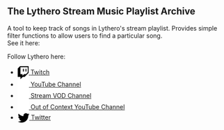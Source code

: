 ## The Lythero Stream Music Playlist Archive

A tool to keep track of songs in Lythero's stream playlist. Provides simple filter functions to allow users to find a particular song.  
See it here: 

Follow Lythero here:
* [
    <picture>
        <source media="(prefers-color-scheme: dark)" srcset="./images/twitch_icon_white.svg">
        <img src="./images/twitch_icon_black.svg" height="30" alt="twitch icon" align="center">
    </picture> Twitch](https://www.twitch.tv/Lythero)
* [
    <picture>
        <source media="(prefers-color-scheme: dark)" srcset="./images/youtube_icon_white.svg">
        <img src="./images/youtube_icon_black.svg" alt="youtube icon" height="26" align="center">
    </picture> YouTube Channel](https://www.youtube.com/c/Lythero)
* [
    <picture>
        <source media="(prefers-color-scheme: dark)" srcset="./images/youtube_icon_white.svg">
        <img src="./images/youtube_icon_black.svg" alt="youtube icon" height="26" align="center">
    </picture> Stream VOD Channel](https://www.youtube.com/c/LytheroStreams)
* [
    <picture>
        <source media="(prefers-color-scheme: dark)" srcset="./images/youtube_icon_white.svg">
        <img src="./images/youtube_icon_black.svg" alt="youtube icon" height="26" align="center">
    </picture> Out of Context YouTube Channel](https://www.youtube.com/channel/UCROuhoNylPaQB7vYQYSGTqA)
* [
    <picture>
        <source media="(prefers-color-scheme: dark)" srcset="./images/twitter_icon_white.svg">
        <img src="./images/twitter_icon_black.svg" alt="twitter icon" height="22" align="center">
    </picture> Twitter](https://twitter.com/Lythero)
 
